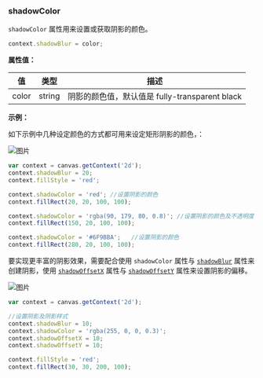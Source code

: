 ### shadowColor

`shadowColor` 属性用来设置或获取阴影的颜色。

```js
context.shadowBlur = color;
```
**属性值：**

| 值     |  类型   | 描述              |
|------- |------  | ---------------- |
| color  | string | 阴影的颜色值，默认值是 fully-transparent black |

**示例：**

如下示例中几种设定颜色的方式都可用来设定矩形阴影的颜色，：

![图片](/img/game/canvas/shadowColor-001.png)

```js
var context = canvas.getContext('2d');
context.shadowBlur = 20;
context.fillStyle = 'red';

context.shadowColor = 'red'; //设置阴影的颜色
context.fillRect(20, 20, 100, 100);

context.shadowColor = 'rgba(90, 179, 80, 0.8)'; //设置阴影的颜色及不透明度
context.fillRect(150, 20, 100, 100);

context.shadowColor = '#6F9BBA';   //设置阴影的颜色
context.fillRect(280, 20, 100, 100);
```

要实现更丰富的阴影效果，需要配合使用 `shadowColor` 属性与 [`shadowBlur`](#shadowBlur) 属性来创建阴影，使用 [`shadowOffsetX`](#shadowOffsetX) 属性与 [`shadowOffsetY`](#shadowOffsetY) 属性来设置阴影的偏移。

![图片](/img/game/canvas/shadow-001.png)

```js
var context = canvas.getContext('2d');

//设置阴影及阴影样式
context.shadowBlur = 10;
context.shadowColor = 'rgba(255, 0, 0, 0.3)';
context.shadowOffsetX = 10;
context.shadowOffsetY = 10;

context.fillStyle = 'red';
context.fillRect(30, 30, 200, 100);
```